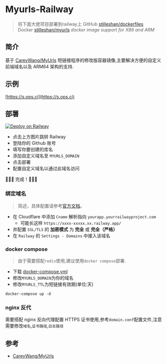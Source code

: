 # Myurls-Railway
> 将下面大佬项目部署到railway上
GitHub [stilleshan/dockerfiles](https://github.com/stilleshan/dockerfiles)  
Docker [stilleshan/myurls](https://hub.docker.com/r/stilleshan/myurls)
> *docker image support for X86 and ARM*

## 简介
基于 [CareyWang/MyUrls](https://github.com/CareyWang/MyUrls) 短链接程序的修改版容器镜像,主要解决方便的自定义前端域名以及 ARM64 架构的支持.

## 示例
[https://s.ops.ci](https://s.ops.ci)  

## 部署

[![Deploy on Railway](https://railway.app/button.svg)](https://railway.app/new/template/WKB-Qj?referralCode=LKqerK)

- 点击上方图片跳转 Railway
- 登陆你的 Github 账号
- 填写你要创建的库名  
- 添加自定义域名至 `MYURLS_DOMAIN` 
- 点击部署
- 配置自定义域名以通过此域名访问

🎉🎉🎉 完成！🎉🎉🎉

### 绑定域名
> 简述，具体配置请参考[官方文档](https://docs.railway.app/deploy/exposing-your-app#lets-encrypt-ssl-certificates)。

- 在 Cloudflare 中添加 `Cname` 解析指向 `yourapp.yourrailwayproject.com` 
    - 可能长这样 `https://xxxx-xxxxx.xx.railway.app/`
- 并配置 `SSL/TLS` 的 **加密模式** 为 **完全** 或 **完全（严格）**
- 在 `Railway` 的 `Settings - Domains` 中接入该域名


### docker compose
> 由于需要搭配`redis`使用,建议使用`docker compose`部署.

- 下载 [docker-compose.yml](https://raw.githubusercontent.com/stilleshan/dockerfiles/main/myurls/docker-compose.yml)
- 修改`MYURLS_DOMAIN`为你的域名
- 修改`MYURLS_TTL`为短链接有效期(单位:天)
```shell
docker-compose up -d
```

### nginx 反代
需要搭配 nginx 反向代理配置 HTTPS 证书使用,参考`domain.conf`配置文件,注意需要修改`域名`,`证书路径`,`日志路径`

## 参考
- [CareyWang/MyUrls](https://github.com/CareyWang/MyUrls)
